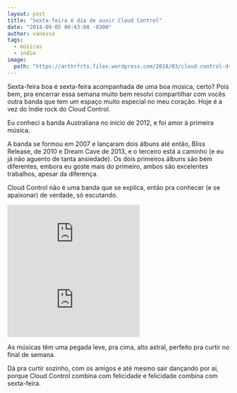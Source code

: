 ```yaml
---
layout: post
title: "Sexta-feira é dia de ouvir Cloud Control"
date: "2014-09-05 00:43:08 -0300"
author: vanessa
tags:
  - músicas
  - indie
image:
  path: "https://arthrfrts.files.wordpress.com/2018/03/cloud-control-dream-cave.jpg"
---
```


Sexta-feira boa é sexta-feira acompanhada de uma boa música, certo? Pois bem, pra encerrar essa semana muito bem resolvi compartilhar com vocês outra banda que tem um espaço muito especial no meu coração. Hoje é a vez do Indie rock do Cloud Control.

Eu conheci a banda Australiana no início de 2012, e foi amor à primeira música.

A banda se formou em 2007 e lançaram dois álbuns até então, Bliss Release, de 2010 e Dream Cave de 2013, e o terceiro está a caminho (e eu já não aguento de tanta ansiedade). Os dois primeiros álbuns são bem diferentes, embora eu goste mais do primeiro, ambos são excelentes trabalhos, apesar da diferença.

Cloud Control não é uma banda que se explica, então pra conhecer (e se apaixonar) de verdade, só escutando.

<iframe src="https://www.youtube.com/embed/sZEqqgcK3-g?list=PLEC56982BC9B2F625" frameborder="0" allow="autoplay; encrypted-media" allowfullscreen></iframe>

<iframe src="https://www.youtube.com/embed/nSO1kYPGFro" frameborder="0" allow="autoplay; encrypted-media" allowfullscreen></iframe>

As músicas têm uma pegada leve, pra cima, alto astral, perfeito pra curtir no final de semana.

Dá pra curtir sozinho, com os amigos e até mesmo sair dançando por aí, porque Cloud Control combina com felicidade e felicidade combina com sexta-feira.
